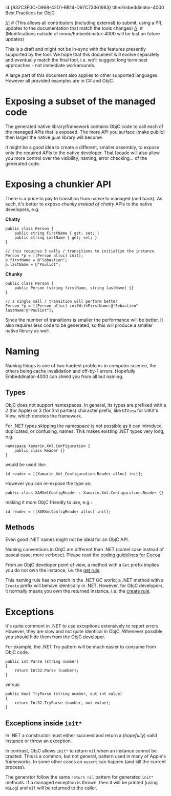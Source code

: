id:{932C3F0C-D968-42D1-BB14-D97C73361983}
title:Embeddinator-4000 Best Practices for ObjC

[//]: # (The original file resides under https://github.com/mono/Embeddinator-4000/tree/objc/docs/BestPracticesObjC.md)
[//]: # (This allows all contributors (including external) to submit, using a PR, updates to the documentation that match the tools changes)
[//]: # (Modifications outside of mono/Embeddinator-4000 will be lost on future updates)

This is a draft and might not be in-sync with the features presently supported by the tool. We hope that this document will evolve separately and eventually match the final tool, i.e. we'll suggest long term best approaches - not immediate workarounds.

A large part of this document also applies to other supported languages. However all provided examples are in C# and ObjC.


# Exposing a subset of the managed code

The generated native library/framework contains ObjC code to call each of the managed APIs that is exposed. The more API you surface (make public) then larger the native _glue_ library will become.

It might be a good idea to create a different, smaller assembly, to expose only the required APIs to the native developer. That facade will also allow you more control over the visibility, naming, error checking... of the generated code.


# Exposing a chunkier API

There is a price to pay to transition from native to managed (and back). As such, it's better to expose _chunky instead of chatty_ APIs to the native developers, e.g.

**Chatty**
```
public class Person {
	public string FirstName { get; set; }
	public string LastName { get; set; }
}
```

```
// this requires 3 calls / transitions to initialize the instance
Person *p = [[Person alloc] init];
p.firstName = @"Sebastien";
p.lastName = @"Pouliot";
```

**Chunky**
```
public class Person {
	public Person (string firstName, string lastName) {}
}
```

```
// a single call / transition will perform better
Person *p = [[Person alloc] initWithFirstName:@"Sebastien" lastName:@"Pouliot"];
```

Since the number of transitions is smaller the performance will be better. It also requires less code to be generated, so this will produce a smaller native library as well.


# Naming

Naming things is one of two hardest problems in computer science, the others being cache invalidation and off-by-1 errors. Hopefully Embeddinator-4000 can shield you from all but naming.

## Types

ObjC does not support namespaces. In general, its types are prefixed with a 2 (for Apple) or 3 (for 3rd parties) character prefix, like `UIView` for UIKit's View, which denotes the framework.

For .NET types skipping the namespace is not possible as it can introduce duplicated, or confusing, names. This makes existing .NET types very long, e.g. 

```
namespace Xamarin.Xml.Configuration {
	public class Reader {}
}
```

would be used like:

```
id reader = [[Xamarin_Xml_Configuration.Reader alloc] init];
```

However you can re-expose the type as:

```
public class XAMXmlConfigReader : Xamarin.Xml.Configuration.Reader {}
```

making it more ObjC friendly to use, e.g.:

```
id reader = [[XAMXmlConfigReader alloc] init];
```

## Methods

Even good .NET names might not be ideal for an ObjC API.

Naming conventions in ObjC are different than .NET (camel case instead of pascal case, more verbose).
Please read the [coding guidelines for Cocoa](https://developer.apple.com/library/content/documentation/Cocoa/Conceptual/CodingGuidelines/Articles/NamingMethods.html#//apple_ref/doc/uid/20001282-BCIGIJJF).

From an ObjC developer point of view, a method with a `Get` prefix implies you do not own the instance, i.e. the [get rule](https://developer.apple.com/library/content/documentation/CoreFoundation/Conceptual/CFMemoryMgmt/Concepts/Ownership.html#//apple_ref/doc/uid/20001148-SW1).

This naming rule has no match in the .NET GC world; a .NET method with a `Create` prefix will behave identically in .NET. However, for ObjC developers, it normally means you own the returned instance, i.e. the [create rule](https://developer.apple.com/library/content/documentation/CoreFoundation/Conceptual/CFMemoryMgmt/Concepts/Ownership.html#//apple_ref/doc/uid/20001148-103029).

# Exceptions

It's quite commont in .NET to use exceptions extensively to report errors. However, they are slow and not quite identical in ObjC. Whenever possible you should hide them from the ObjC developer.

For example, the .NET `Try` pattern will be much easier to consume from ObjC code.

```
public int Parse (string number)
{
	return Int32.Parse (number);
}
```

versus

```
public bool TryParse (string number, out int value)
{
	return Int32.TryParse (number, out value);
}
```

## Exceptions inside `init*`

In .NET a constructor must either succeed and return a (_hopefully_) valid instance or throw an exception.

In contrast, ObjC allows `init*` to return `nil` when an instance cannot be created. This is a common, but not general, pattern used in many of Apple's frameworks. In some other cases an `assert` can happen (and kill the current process).

The generator follow the same `return nil` pattern for generated `init*` methods. If a managed exception is thrown, then it will be printed (using `NSLog`) and `nil` will be returned to the caller.
